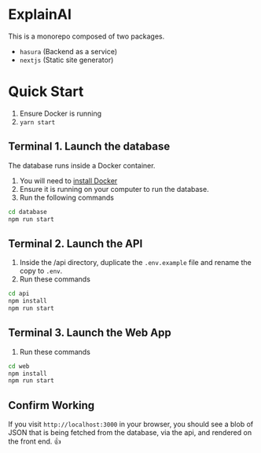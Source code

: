 # ExplainAI

This is a monorepo composed of two packages.

- `hasura` (Backend as a service)
- `nextjs` (Static site generator)

# Quick Start

1. Ensure Docker is running
2. `yarn start`

## Terminal 1. Launch the database

The database runs inside a Docker container.

1. You will need to [install Docker](https://docs.docker.com/desktop/install/mac-install/)
2. Ensure it is running on your computer to run the database.
3. Run the following commands

```bash
cd database
npm run start
```

## Terminal 2. Launch the API

1. Inside the /api directory, duplicate the `.env.example` file and rename the copy to `.env`.
2. Run these commands

```bash
cd api
npm install
npm run start
```

## Terminal 3. Launch the Web App

1. Run these commands

```bash
cd web
npm install
npm run start
```

## Confirm Working

If you visit `http://localhost:3000` in your browser, you should see a blob of JSON that is being fetched from the database, via the api, and rendered on the front end. 👍
